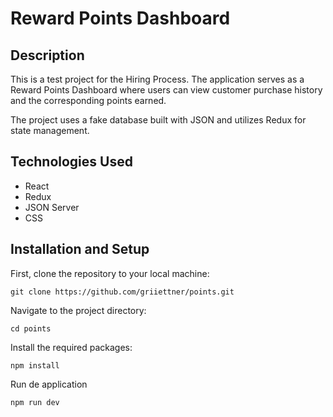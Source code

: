 # Reward Points Dashboard

## Description
This is a test project for the Hiring Process. The application serves as a Reward Points Dashboard where users can view customer purchase history and the corresponding points earned.

The project uses a fake database built with JSON and utilizes Redux for state management.

## Technologies Used
- React
- Redux
- JSON Server
- CSS

## Installation and Setup
First, clone the repository to your local machine:

```
git clone https://github.com/griiettner/points.git
```

Navigate to the project directory:

```
cd points
```

Install the required packages:

```
npm install
```

Run de application

```
npm run dev
```
